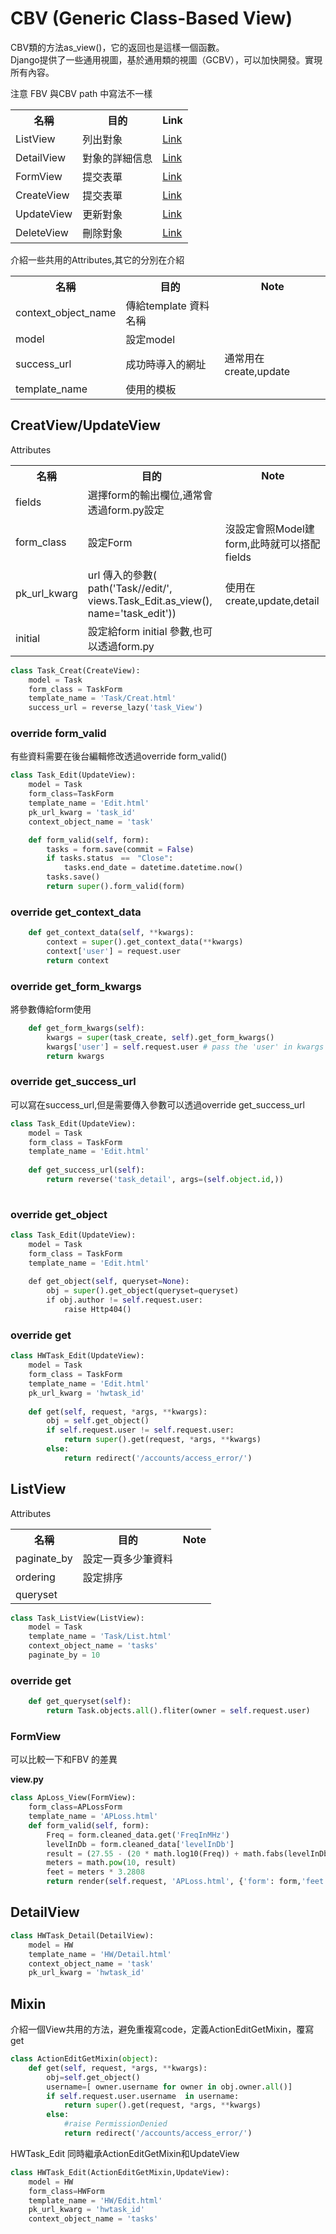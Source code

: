 # CBV (Generic Class-Based View)

CBV類的方法as_view()，它的返回也是這樣一個函數。<br>
Django提供了一些通用視圖，基於通用類的視圖（GCBV），可以加快開發。實現所有內容。<br>

注意 FBV 與CBV path 中寫法不一樣



<table>
    <tr>
        <th>名稱</th>
        <th>目的</th>   
        <th>Link</th>        
    </tr>
    <tr>
        <td>ListView</td>
        <td>列出對象</td>       
        <td> <a href = "https://ccbv.co.uk/projects/Django/2.1/django.views.generic.list/ListView/">Link</a></td>
    </tr>
    <tr>
        <td>DetailView</td>
        <td>對象的詳細信息</td>
        <td> <a href = "https://ccbv.co.uk/projects/Django/2.1/django.views.generic.detail/DetailView/">Link</a></td>
    </tr>    
    <tr>
        <td>FormView</td>
        <td>提交表單</td>
        <td> <a href = "https://ccbv.co.uk/projects/Django/2.1/django.views.generic.edit/FormView/">Link</a></td>
    </tr>
    <tr>
        <td>CreateView</td>
        <td>提交表單</td>
        <td> <a href = "https://ccbv.co.uk/projects/Django/2.1/django.views.generic.edit/CreateView/">Link</a></td>
    </tr>
    <tr>
        <td>UpdateView</td>
        <td>更新對象</td>
        <td> <a href = "https://ccbv.co.uk/projects/Django/2.1/django.views.generic.edit/UpdateView/">Link</a></td>
    </tr>
    <tr>
        <td>DeleteView</td>
        <td>刪除對象</td>
        <td> <a href = "https://ccbv.co.uk/projects/Django/2.1/django.views.generic.edit/DeleteView/">Link</a></td>
    </tr>
</table>


介紹一些共用的Attributes,其它的分別在介紹</br>
<table>
    <tr>
        <th>名稱</th>
        <th>目的</th>
        <th>Note</th>        
    </tr>
     <tr>
        <td>context_object_name</td>
        <td>傳給template 資料名稱</td>
        <td></td>
    </tr> 
    <tr>
        <td>model</td>
        <td>設定model</td>
        <td></td>
    </tr>
    <tr>
        <td>success_url</td>
        <td>成功時導入的網址</td>
        <td>通常用在create,update</td>
    </tr> 
    <tr>
        <td>template_name</td>
        <td>使用的模板</td>
        <td></td>
    </tr>  
</table>

## CreatView/UpdateView
Attributes
<table>
    <tr>
        <th>名稱</th>
        <th>目的</th>
        <th>Note</th>        
    </tr>
     <tr>
        <td>fields</td>
        <td>選擇form的輸出欄位,通常會透過form.py設定</td>
        <td></td>
    </tr> 
    <tr>
        <td>form_class</td>
        <td>設定Form</td>
        <td>沒設定會照Model建form,此時就可以搭配fields</td>
    </tr>
    <tr>
        <td>pk_url_kwarg </td>
        <td>url 傳入的參數(　path('Task/<int:task_id>/edit/', views.Task_Edit.as_view(), name='task_edit'))</td>
        <td>使用在create,update,detail</td>
    </tr>  
    <tr>
        <td>initial</td>
        <td>設定給form initial 參數,也可以透過form.py</td>
        <td></td>
    </tr>  
</table>

```python
class Task_Creat(CreateView):
    model = Task
    form_class = TaskForm   
    template_name = 'Task/Creat.html'
    success_url = reverse_lazy('task_View')   
```

### override form_valid

有些資料需要在後台編輯修改透過override form_valid()

```python
class Task_Edit(UpdateView):
    model = Task
    form_class=TaskForm  
    template_name = 'Edit.html'
    pk_url_kwarg = 'task_id'
    context_object_name = 'task' 

    def form_valid(self, form):         
        tasks = form.save(commit = False) 
        if tasks.status　==　"Close":
            tasks.end_date = datetime.datetime.now()       
        tasks.save()     
        return super().form_valid(form)    
```

### override get_context_data
```python
    def get_context_data(self, **kwargs):   
        context = super().get_context_data(**kwargs)  
        context['user'] = request.user
        return context
```

### override  get_form_kwargs
將參數傳給form使用
```python
    def get_form_kwargs(self):
        kwargs = super(task_create, self).get_form_kwargs()
        kwargs['user'] = self.request.user # pass the 'user' in kwargs
        return kwargs   
```

### override get_success_url
可以寫在success_url,但是需要傳入參數可以透過override get_success_url

```python
class Task_Edit(UpdateView):
    model = Task
    form_class = TaskForm  
    template_name = 'Edit.html' 
    
    def get_success_url(self):
        return reverse('task_detail', args=(self.object.id,))
        
```

### override get_object
```python
class Task_Edit(UpdateView):
    model = Task
    form_class = TaskForm  
    template_name = 'Edit.html' 
 
    def get_object(self, queryset=None):
        obj = super().get_object(queryset=queryset)
        if obj.author != self.request.user:
            raise Http404()
```

### override get

```python
class HWTask_Edit(UpdateView):
    model = Task
    form_class = TaskForm  
    template_name = 'Edit.html' 
    pk_url_kwarg = 'hwtask_id'   
 
    def get(self, request, *args, **kwargs): 
        obj = self.get_object()       
        if self.request.user != self.request.user:
            return super().get(request, *args, **kwargs)
        else:            
            return redirect('/accounts/access_error/')

```

## ListView

Attributes
<table>
    <tr>
        <th>名稱</th>
        <th>目的</th>
        <th>Note</th>        
    </tr>
     <tr>
        <td>paginate_by</td>
        <td>設定一頁多少筆資料</td>
        <td></td>
    </tr> 
    <tr>
        <td>ordering</td>
        <td>設定排序</td>
        <td></td>
    </tr>
    <tr>
        <td>queryset</td>
        <td></td>
        <td></td>
    </tr>  

</table>


```python
class Task_ListView(ListView):
    model = Task 
    template_name = 'Task/List.html'
    context_object_name = 'tasks'  
    paginate_by = 10
```



### override get

```python
    def get_queryset(self):    
        return Task.objects.all().fliter(owner = self.request.user)  
```

### FormView
可以比較一下和FBV 的差異<br>

**view.py**
```python
class ApLoss_View(FormView):
    form_class=APLossForm  
    template_name = 'APLoss.html'	
    def form_valid(self, form):        
        Freq = form.cleaned_data.get('FreqInMHz')         
        levelInDb = form.cleaned_data['levelInDb']
        result = (27.55 - (20 * math.log10(Freq)) + math.fabs(levelInDb)) / 20.0
        meters = math.pow(10, result)       
        feet = meters * 3.2808            	    
        return render(self.request, 'APLoss.html', {'form': form,'feet':feet,'meters':meters})
```


 
## DetailView


```python
class HWTask_Detail(DetailView): 
    model = HW
    template_name = 'HW/Detail.html'
    context_object_name = 'task'
    pk_url_kwarg = 'hwtask_id'
```

## Mixin

介紹一個View共用的方法，避免重複寫code，定義ActionEditGetMixin，覆寫get 

   
```python
class ActionEditGetMixin(object):
    def get(self, request, *args, **kwargs): 
        obj=self.get_object()
        username=[ owner.username for owner in obj.owner.all()]
        if self.request.user.username  in username:
            return super().get(request, *args, **kwargs)
        else:
            #raise PermissionDenied
            return redirect('/accounts/access_error/')

```
HWTask_Edit 同時繼承ActionEditGetMixin和UpdateView

```python  
class HWTask_Edit(ActionEditGetMixin,UpdateView):
    model = HW
    form_class=HWForm  
    template_name = 'HW/Edit.html'
    pk_url_kwarg = 'hwtask_id'
    context_object_name = 'tasks' 






    
```

